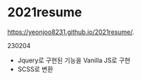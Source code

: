 # 2021resume

https://yeonjoo8231.github.io/2021resume/.


230204
- Jquery로 구현된 기능을 Vanilla JS로 구현
- SCSS로 변환
